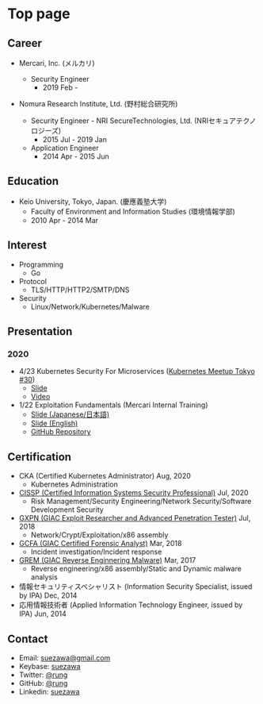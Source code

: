 # Top page
## Career
- Mercari, Inc. (メルカリ)
  - Security Engineer
    - 2019 Feb -

- Nomura Research Institute, Ltd. (野村総合研究所)
  - Security Engineer - NRI SecureTechnologies, Ltd. (NRIセキュアテクノロジーズ)
    - 2015 Jul - 2019 Jan
  - Application Engineer
    - 2014 Apr - 2015 Jun

## Education
- Keio University, Tokyo, Japan. (慶應義塾大学)
    - Faculty of Environment and Information Studies (環境情報学部)
    - 2010 Apr - 2014 Mar

## Interest
- Programming
    - Go
- Protocol
    - TLS/HTTP/HTTP2/SMTP/DNS
- Security
    - Linux/Network/Kubernetes/Malware

## Presentation
### 2020
- 4/23 Kubernetes Security For Microservices ([Kubernetes Meetup Tokyo #30](https://k8sjp.connpass.com/event/171599/))
  - [Slide](https://speakerdeck.com/rung/kubernetes-security-for-microservices)
  - [Video](https://www.youtube.com/watch?v=5rW0T63A_P8&t=5370)
- 1/22 Exploitation Fundamentals (Mercari Internal Training)
  - [Slide (Japanese/日本語)](https://docs.google.com/presentation/d/1rLbyE6LDtpFjIS2ABidmnK0mIyi0Qm4pQMp5mkgbdw8/edit)
  - [Slide (English)](https://docs.google.com/presentation/d/1o1mlrI5MKHiJOPG-6A6YQnT3q0ZEA-BZk9rs_ltauEM/edit)
  - [GitHub Repository](https://github.com/rung/training-exploit-fundamentals)

## Certification
- CKA (Certified Kubernetes Administrator) Aug, 2020
  - Kubernetes Administration
- [CISSP (Certified Information Systems Security Professional)](https://www.youracclaim.com/badges/1491717a-b9ce-43c3-bc86-1c5fc560d267/public_url) Jul, 2020
  - Risk Management/Security Engineering/Network Security/Software Development Security
- [GXPN (GIAC Exploit Researcher and Advanced Penetration Tester)](https://www.youracclaim.com/badges/2fa26bfa-035a-41f7-9267-041227e7a8a8/public_url) Jul, 2018
  - Network/Crypt/Exploitation/x86 assembly
- [GCFA (GIAC Certified Forensic Analyst)](https://www.youracclaim.com/badges/c5cac59f-e8ac-416d-9f1c-1637d7071db2/public_url) Mar, 2018
  - Incident investigation/Incident response
- [GREM (GIAC Reverse Enginnering Malware)](https://www.youracclaim.com/badges/6a988dab-8f75-4ae2-b10d-00081bbaa48e/public_url) Mar, 2017
  - Reverse engineering/x86 assembly/Static and Dynamic malware analysis
- 情報セキュリティスペシャリスト (Information Security Specialist, issued by IPA) Dec, 2014
- 応用情報技術者 (Applied Information Technology Engineer, issued by IPA) Jun, 2014

## Contact
- Email: suezawa@gmail.com
- Keybase: [suezawa](https://keybase.io/suezawa)
- Twitter: [@rung](https://mobile.twitter.com/rung)
- GitHub: [@rung](https://github.com/rung)
- Linkedin: [suezawa](https://www.linkedin.com/in/suezawa/)
